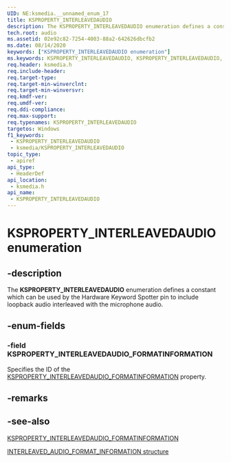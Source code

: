 ```yaml
---
UID: NE:ksmedia.__unnamed_enum_17
title: KSPROPERTY_INTERLEAVEDAUDIO
description: The KSPROPERTY_INTERLEAVEDAUDIO enumeration defines a constant which can be used by the Hardware Keyword Spotter pin to include loopback audio interleaved with the microphone audio.
tech.root: audio
ms.assetid: 02e92c82-7254-4003-88a2-642626dbcfb2
ms.date: 08/14/2020
keywords: ["KSPROPERTY_INTERLEAVEDAUDIO enumeration"]
ms.keywords: KSPROPERTY_INTERLEAVEDAUDIO, KSPROPERTY_INTERLEAVEDAUDIO,
req.header: ksmedia.h
req.include-header: 
req.target-type: 
req.target-min-winverclnt: 
req.target-min-winversvr: 
req.kmdf-ver: 
req.umdf-ver: 
req.ddi-compliance: 
req.max-support: 
req.typenames: KSPROPERTY_INTERLEAVEDAUDIO
targetos: Windows
f1_keywords:
 - KSPROPERTY_INTERLEAVEDAUDIO
 - ksmedia/KSPROPERTY_INTERLEAVEDAUDIO
topic_type:
 - apiref
api_type:
 - HeaderDef
api_location:
 - ksmedia.h
api_name:
 - KSPROPERTY_INTERLEAVEDAUDIO
---
```


# KSPROPERTY_INTERLEAVEDAUDIO enumeration


## -description

The **KSPROPERTY_INTERLEAVEDAUDIO** enumeration defines a constant which can be used by the Hardware Keyword Spotter pin to include loopback audio interleaved with the microphone audio.

## -enum-fields

### -field KSPROPERTY_INTERLEAVEDAUDIO_FORMATINFORMATION

Specifies the ID of the [KSPROPERTY_INTERLEAVEDAUDIO_FORMATINFORMATION](https://docs.microsoft.com/windows-hardware/drivers/audio/ksproperty-interleavedaudio-formatinformation) property.

## -remarks

## -see-also

[KSPROPERTY_INTERLEAVEDAUDIO_FORMATINFORMATION](https://docs.microsoft.com/windows-hardware/drivers/audio/ksproperty-interleavedaudio-formatinformation)

[INTERLEAVED_AUDIO_FORMAT_INFORMATION structure](https://docs.microsoft.com/windows-hardware/drivers/ddi/ksmedia/ns-ksmedia-_interleaved_audio_format_information)

